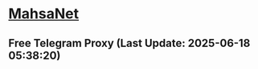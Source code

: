 
# [MahsaNet](https://t.me/mahsa_net)
## Free Telegram Proxy (Last Update: 2025-06-18 05:38:20)

    